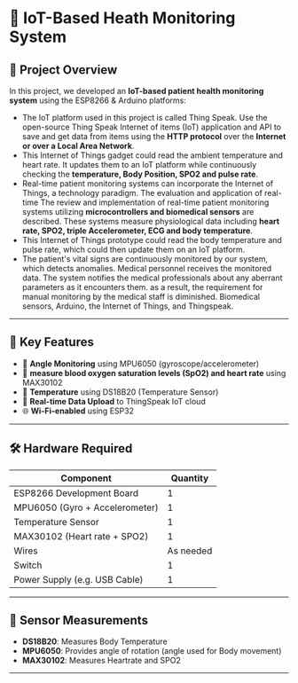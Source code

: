 # 💪 IoT-Based Heath Monitoring System
## 📌 Project Overview
In this project, we developed an **IoT-based patient health monitoring system** using the ESP8266 & Arduino platforms:

- The IoT platform used in this project is called Thing Speak. Use the open-source Thing Speak Internet of items (IoT) application and API to save and get data from items using the **HTTP protocol** over the **Internet or over a Local Area Network**.
- This Internet of Things gadget could read the ambient temperature and heart rate. It updates them to an IoT platform while continuously checking the **temperature, Body Position, SPO2 and pulse rate**.  
- Real-time patient monitoring systems can incorporate the Internet of Things, a technology paradigm. The evaluation and application of real-time
The review and implementation of real-time patient monitoring systems utilizing **microcontrollers and biomedical sensors** are described. These systems measure physiological data including **heart rate, SPO2, triple Accelerometer, ECG and body temperature**.
- This Internet of Things prototype could read the body temperature and pulse rate, which could then update them on an IoT platform. 
- The patient's vital signs are continuously monitored by our system, which detects anomalies. Medical personnel receives the monitored data. The system notifies the medical professionals about any aberrant parameters as it encounters them. as a result, the requirement for manual monitoring by the medical staff is diminished.
Biomedical sensors, Arduino, the Internet of Things, and Thingspeak.

---

## 🧠 Key Features
- 📐 **Angle Monitoring** using MPU6050 (gyroscope/accelerometer)
- 💪 **measure blood oxygen saturation levels (SpO2) and heart rate** using MAX30102
- 🧪 **Temperature** using DS18B20 (Temperature Sensor)
- 📡 **Real-time Data Upload** to ThingSpeak IoT cloud
- 🌐 **Wi-Fi-enabled** using ESP32

---

## 🛠️ Hardware Required

| Component            | Quantity |
|----------------------|----------|
| ESP8266 Development Board | 1        |
| MPU6050 (Gyro + Accelerometer) | 1        |
| Temperature Sensor   | 1        |
| MAX30102 (Heart rate + SPO2) | 1    |
| Wires         | As needed |
| Switch           | 1        |
| Power Supply (e.g. USB Cable) | 1        |

---

## 🧪 Sensor Measurements

- **DS18B20**: Measures Body Temperature 
- **MPU6050**: Provides angle of rotation (angle used for Body movement)
- **MAX30102**: Measures Heartrate and SPO2


---

